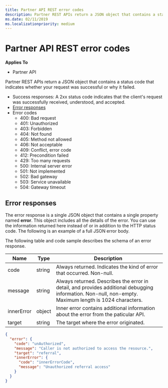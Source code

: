 ```yaml
---
title: Partner API REST error codes
description: Partner REST APIs return a JSON object that contains a status code that indicates whether your request was successful or why it failed.
ms.date: 02/11/2019
ms.localizationpriority: medium
---
```


# Partner API REST error codes

**Applies To**

- Partner API

Partner REST APIs return a JSON object that contains a status
code that indicates whether your request was successful or why it
failed.

- Success responses: A 2xx status code indicates that the client's
    request was successfully received, understood, and accepted.
- [Error responses](#pc_error_payload)
- Error codes
    - 400: Bad request
    - 401: Unauthorized
    - 403: Forbidden
    - 404: Not found
    - 405: Method not allowed
    - 406: Not acceptable
    - 409: Conflict, error code
    - 412: Precondition failed
    - 429: Too many requests
    - 500: Internal server error
    - 501: Not implemented
    - 502: Bad gateway
    - 503: Service unavailable
    - 504: Gateway timeout

## <span id="pc_error_payload"/><span id="PC_ERROR_PAYLOAD"/>Error responses

The error response is a single JSON object that contains a single property
named **error**. This object includes all the details of the error. You can use the information returned here instead of or in addition to the HTTP status code. The following is an example of a full JSON error body.

The following table and code sample describes the schema of an error
response.

| Name        | Type   | Description                                                                                    |
|-------------|--------|------------------------------------------------------------------------------------------------|
| code        | string | Always returned. Indicates the kind of error that occurred. Non-null.                          |
| message | string | Always returned. Describes the error in detail, and provides additional debugging information. Non-null, non-empty. Maximum length is 1024 characters. |
| innerError        | object  | Inner error contains additional information about the error from the paticular API.                                   |
| target      | string | The target where the error originated.                                                      |



```json
{
  "error": {
    "code": "unAuthorized",
    "message": "Caller is not authorized to access the resource.",
    "target": "referral",
    "innerError": {
      "code": "innerErrorCode",
      "message": "Unauthorized referral access"
    }
  }
}

